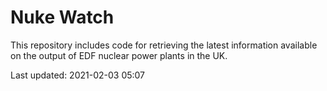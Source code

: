# Nuke Watch

This repository includes code for retrieving the latest information available on the output of EDF nuclear power plants in the UK.

Last updated: 2021-02-03 05:07